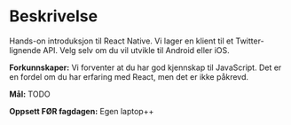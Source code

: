# Beskrivelse

Hands-on introduksjon til React Native. Vi lager en klient til et Twitter-lignende API. Velg selv om du vil utvikle til Android eller iOS.

**Forkunnskaper:** Vi forventer at du har god kjennskap til JavaScript. Det er en fordel om du har erfaring med React, men det er ikke påkrevd.

**Mål:** TODO

**Oppsett FØR fagdagen:** Egen laptop++
